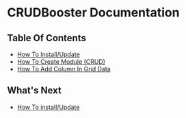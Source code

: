 # CRUDBooster Documentation 
## Table Of Contents
- [How To Install/Update](../index.md)
- [How To Create Module (CRUD)](./how-to-create-module.md)
- [How To Add Column In Grid Data](./how-to-add-column.md)

## What's Next
- [How To install/Update](../index.md)
